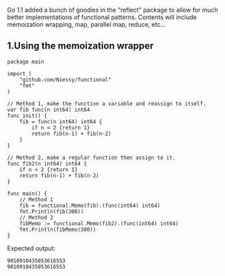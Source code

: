 Go 1.1 added a bunch of goodies in the "reflect" package to allow for much better implementations of functional patterns. Contents will include memoization wrapping, map, parallel map, reduce, etc...

<h2>1.Using the memoization wrapper</h2>

    package main
    
    import (
	    "github.com/Niessy/functional"
	    "fmt"
    )

    // Method 1, make the function a variable and reassign to itself.
    var fib func(n int64) int64
    func init() {
    	fib = func(n int64) int64 {
    		if n < 2 {return 1}
    		return fib(n-1) + fib(n-2)
    	}
    }

    // Method 2, make a regular function then assign to it.
    func fib2(n int64) int64 {
    	if n < 2 {return 1}
    	return fib(n-1) + fib(n-2)
    }

    func main() {
        // Method 1
    	fib = functional.Memo(fib).(func(int64) int64)
    	fmt.Println(fib(300))
        // Method 2
    	fibMemo := functional.Memo(fib2).(func(int64) int64)
    	fmt.Println(fibMemo(300))
    }
    

Expected output:

    9010910435053616553
    9010910435053616553
    

